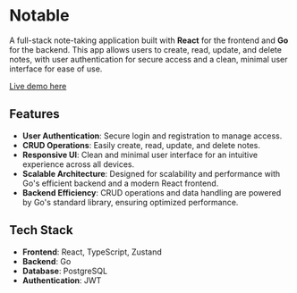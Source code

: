 # Notable

A full-stack note-taking application built with **React** for the frontend and **Go** for the backend. This app allows users to create, read, update, and delete notes, with user authentication for secure access and a clean, minimal user interface for ease of use.

[Live demo here](https://notistry.netlify.app/)

## Features

- **User Authentication**: Secure login and registration to manage access.
- **CRUD Operations**: Easily create, read, update, and delete notes.
- **Responsive UI**: Clean and minimal user interface for an intuitive experience across all devices.
- **Scalable Architecture**: Designed for scalability and performance with Go's efficient backend and a modern React frontend.
- **Backend Efficiency**: CRUD operations and data handling are powered by Go's standard library, ensuring optimized performance.
  
## Tech Stack

- **Frontend**: React, TypeScript, Zustand
- **Backend**: Go
- **Database**: PostgreSQL
- **Authentication**: JWT
